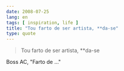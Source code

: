 ```yaml
---
date: 2008-07-25
lang: en
tags: [ inspiration, life ]
title: "Tou farto de ser artista, **da-se"
type: quote
---
```


> Tou farto de ser artista, \*\*da-se

Boss AC, "Farto de ..."


